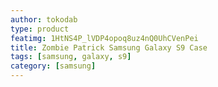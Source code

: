 ```yaml
---
author: tokodab
type: product
featimg: 1HtNS4P_lVDP4opoq8uz4nQ0UhCVenPei
title: Zombie Patrick Samsung Galaxy S9 Case
tags: [samsung, galaxy, s9]
category: [samsung]
---
```

